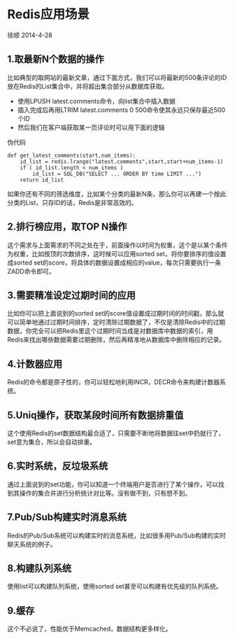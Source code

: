 # Redis应用场景
徐顺 2014-4-28

## 1.取最新N个数据的操作
比如典型的取网站的最新文章，通过下面方式，我们可以将最新的500条评论的ID放在Redis的List集合中，并将超出集合部分从数据库获取。

* 使用LPUSH latest.comments<ID>命令，向list集合中插入数据 
* 插入完成后再用LTRIM latest.comments 0 500命令使其永远只保存最近500个ID 
* 然后我们在客户端获取某一页评论时可以用下面的逻辑 

伪代码

	def get_latest_comments(start,num_items):
	    id_list = redis.lrange("latest.comments",start,start+num_items-1)
	    if ( id_list.length < num_items )
	    	id_list = SQL_DB("SELECT ... ORDER BY time LIMIT ...") 
		return id_list 
	 

如果你还有不同的筛选维度，比如某个分类的最新N条，那么你可以再建一个按此分类的List，只存ID的话，Redis是非常高效的。


## 2.排行榜应用，取TOP N操作
这个需求与上面需求的不同之处在于，前面操作以时间为权重，这个是以某个条件为权重，比如按顶的次数排序，这时候可以应用sorted set，将你要排序的值设置成sorted set的score，将具体的数据设置成相应的value，每次只需要执行一条ZADD命令即可。

## 3.需要精准设定过期时间的应用
比如你可以把上面说到的sorted set的score值设置成过期时间的时间戳，那么就可以简单地通过过期时间排序，定时清除过期数据了，不仅是清除Redis中的过期数据，你完全可以把Redis里这个过期时间当成是对数据库中数据的索引，用Redis来找出哪些数据需要过期删除，然后再精准地从数据库中删除相应的记录。

## 4.计数器应用
Redis的命令都是原子性的，你可以轻松地利用INCR，DECR命令来构建计数器系统。

## 5.Uniq操作，获取某段时间所有数据排重值
这个使用Redis的set数据结构最合适了，只需要不断地将数据往set中扔就行了，set意为集合，所以会自动排重。

## 6.实时系统，反垃圾系统
通过上面说到的set功能，你可以知道一个终端用户是否进行了某个操作，可以找到其操作的集合并进行分析统计对比等。没有做不到，只有想不到。

## 7.Pub/Sub构建实时消息系统
Redis的Pub/Sub系统可以构建实时的消息系统，比如很多用Pub/Sub构建的实时聊天系统的例子。

## 8.构建队列系统
使用list可以构建队列系统，使用sorted set甚至可以构建有优先级的队列系统。

## 9.缓存
这个不必说了，性能优于Memcached，数据结构更多样化。



